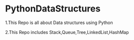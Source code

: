 # PythonDataStructures
1.This Repo is all about Data structures using Python


2.This Repo includes Stack,Queue,Tree,LinkedList,HashMap

